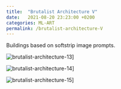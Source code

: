 ```yaml
---
title:  "Brutalist Architecture V"
date:   2021-08-20 23:23:00 +0200
categories: ML-ART
permalink: /brutalist-architecture-V
---
```


Buildings based on softstrip image prompts.

![brutalist-architecture-13](assets/brutalist-architecture-13.gif)]

![brutalist-architecture-14](assets/brutalist-architecture-14.gif)]

![brutalist-architecture-15](assets/brutalist-architecture-15.gif)]

